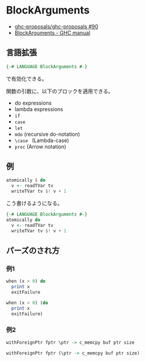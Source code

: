 # BlockArguments

- [ghc-proposals/ghc-proposals #90](https://github.com/ghc-proposals/ghc-proposals/pull/90)
- [BlockArguments - GHC manual](https://downloads.haskell.org/~ghc/latest/docs/html/users_guide/glasgow_exts.html#extension-BlockArguments)

## 言語拡張

```hs
{-# LANGUAGE BlockArguments #-}
```

で有効化できる。

関数の引数に、以下のブロックを適用できる。

- do expressions
- lambda expressions
- `if`
- `case`
- `let`
- `mdo` (recursive do-notation)
- `\case ` (Lambda-case)
- `proc` (Arrow notation)

## 例

```hs
atomically $ do
  v <- readTVar tv
  writeTVar tv $! v + 1
```

こう書けるようになる。

```hs
{-# LANGUAGE BlockArguments #-}
atomically do
  v <- readTVar tv
  writeTVar tv $! v + 1
```

## パーズのされ方

### 例1

```hs
when (x > 0) do
  print x
  exitFailure
```

```hs
when (x > 0) (do
  print x
  exitFailure)
```

### 例2

```hs
withForeignPtr fptr \ptr -> c_memcpy buf ptr size
```

```hs
withForeignPtr fptr (\ptr -> c_memcpy buf ptr size)
```
